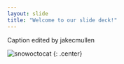 ```yaml
---
layout: slide
title: "Welcome to our slide deck!"
---
```


Caption edited by jakecmullen

![snowoctocat](https://octodex.github.com/images/snowoctocat.png)
{: .center}
